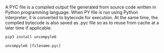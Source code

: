 A PYC file is a compiled output file generated from source code written in Python programming language. When PY file is run using Python interpreter, it is converted to bytecode for execution. At the same time, the compiled bytecode is also saved as .pyc file so as to reuse from cache at a later time if applicable.

```python
pip3 install uncompyle6
```

```python
uncompyle6 [filename.pyc]
```
